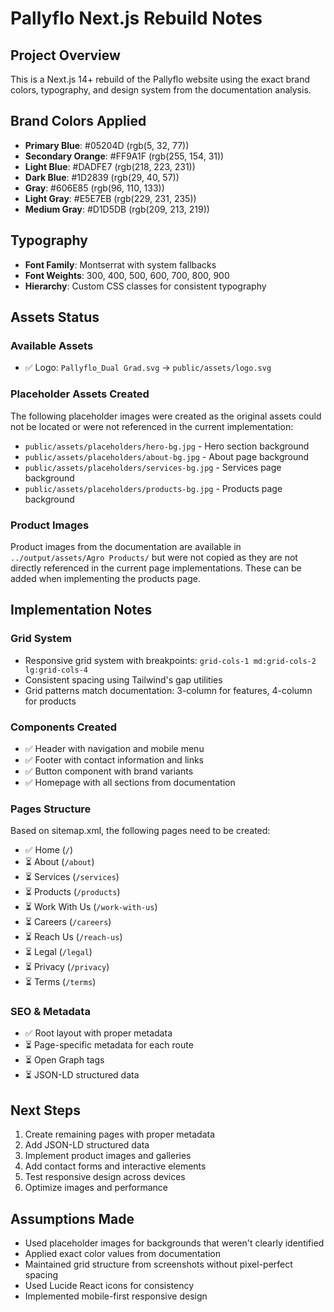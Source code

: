 # Pallyflo Next.js Rebuild Notes

## Project Overview
This is a Next.js 14+ rebuild of the Pallyflo website using the exact brand colors, typography, and design system from the documentation analysis.

## Brand Colors Applied
- **Primary Blue**: #05204D (rgb(5, 32, 77))
- **Secondary Orange**: #FF9A1F (rgb(255, 154, 31))
- **Light Blue**: #DADFE7 (rgb(218, 223, 231))
- **Dark Blue**: #1D2839 (rgb(29, 40, 57))
- **Gray**: #606E85 (rgb(96, 110, 133))
- **Light Gray**: #E5E7EB (rgb(229, 231, 235))
- **Medium Gray**: #D1D5DB (rgb(209, 213, 219))

## Typography
- **Font Family**: Montserrat with system fallbacks
- **Font Weights**: 300, 400, 500, 600, 700, 800, 900
- **Hierarchy**: Custom CSS classes for consistent typography

## Assets Status

### Available Assets
- ✅ Logo: `Pallyflo_Dual Grad.svg` → `public/assets/logo.svg`

### Placeholder Assets Created
The following placeholder images were created as the original assets could not be located or were not referenced in the current implementation:

- `public/assets/placeholders/hero-bg.jpg` - Hero section background
- `public/assets/placeholders/about-bg.jpg` - About page background
- `public/assets/placeholders/services-bg.jpg` - Services page background
- `public/assets/placeholders/products-bg.jpg` - Products page background

### Product Images
Product images from the documentation are available in `../output/assets/Agro Products/` but were not copied as they are not directly referenced in the current page implementations. These can be added when implementing the products page.

## Implementation Notes

### Grid System
- Responsive grid system with breakpoints: `grid-cols-1 md:grid-cols-2 lg:grid-cols-4`
- Consistent spacing using Tailwind's gap utilities
- Grid patterns match documentation: 3-column for features, 4-column for products

### Components Created
- ✅ Header with navigation and mobile menu
- ✅ Footer with contact information and links
- ✅ Button component with brand variants
- ✅ Homepage with all sections from documentation

### Pages Structure
Based on sitemap.xml, the following pages need to be created:
- ✅ Home (`/`)
- ⏳ About (`/about`)
- ⏳ Services (`/services`)
- ⏳ Products (`/products`)
- ⏳ Work With Us (`/work-with-us`)
- ⏳ Careers (`/careers`)
- ⏳ Reach Us (`/reach-us`)
- ⏳ Legal (`/legal`)
- ⏳ Privacy (`/privacy`)
- ⏳ Terms (`/terms`)

### SEO & Metadata
- ✅ Root layout with proper metadata
- ⏳ Page-specific metadata for each route
- ⏳ Open Graph tags
- ⏳ JSON-LD structured data

## Next Steps
1. Create remaining pages with proper metadata
2. Add JSON-LD structured data
3. Implement product images and galleries
4. Add contact forms and interactive elements
5. Test responsive design across devices
6. Optimize images and performance

## Assumptions Made
- Used placeholder images for backgrounds that weren't clearly identified
- Applied exact color values from documentation
- Maintained grid structure from screenshots without pixel-perfect spacing
- Used Lucide React icons for consistency
- Implemented mobile-first responsive design
